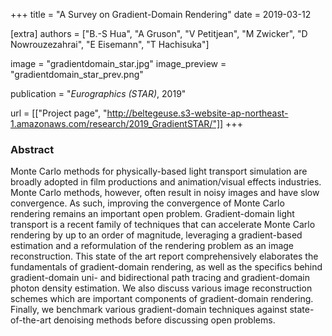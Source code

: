 +++
title = "A Survey on Gradient-Domain Rendering"
date = 2019-03-12

[extra]
authors = ["B.-S Hua", "A Gruson", "V Petitjean", "M Zwicker", "D Nowrouzezahrai", "E Eisemann", "T Hachisuka"]

image = "gradientdomain_star.jpg"
image_preview = "gradientdomain_star_prev.png"

publication = "*Eurographics (STAR)*, 2019"

url = [["Project page", "http://beltegeuse.s3-website-ap-northeast-1.amazonaws.com/research/2019_GradientSTAR/"]]
+++

### Abstract

Monte Carlo methods for physically-based light transport simulation are broadly adopted in film productions and animation/visual effects industries. Monte Carlo methods, however, often result in noisy images and have slow convergence. As such, improving the convergence of Monte Carlo rendering remains an important open problem. Gradient-domain light transport is a recent family of techniques that can accelerate Monte Carlo rendering by up to an order of magnitude, leveraging a gradient-based estimation and a reformulation of the rendering problem as an image reconstruction. This state of the art report comprehensively elaborates the fundamentals of gradient-domain rendering, as well as the specifics behind gradient-domain uni- and bidirectional path tracing and gradient-domain photon density estimation. We also discuss various image reconstruction schemes which are important components of gradient-domain rendering. Finally, we benchmark various gradient-domain techniques against state-of-the-art denoising methods before discussing open problems.